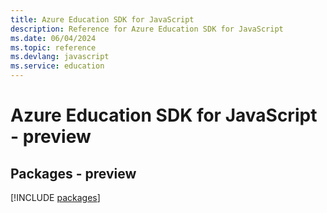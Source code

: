 ```yaml
---
title: Azure Education SDK for JavaScript
description: Reference for Azure Education SDK for JavaScript
ms.date: 06/04/2024
ms.topic: reference
ms.devlang: javascript
ms.service: education
---
```

# Azure Education SDK for JavaScript - preview
## Packages - preview
[!INCLUDE [packages](education-index.md)]
